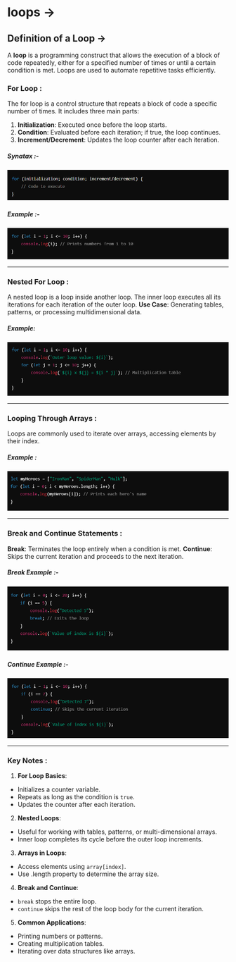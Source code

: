 # loops ->

## Definition of a Loop ->
A **loop** is a programming construct that allows the execution of a block of code repeatedly, either for a specified number of times or until a certain condition is met. Loops are used to automate repetitive tasks efficiently.

### For Loop :
The for loop is a control structure that repeats a block of code a specific number of times. It includes three main parts:
1. **Initialization**: Executed once before the loop starts.
2. **Condition**: Evaluated before each iteration; if true, the loop continues.
3. **Increment/Decrement**: Updates the loop counter after each iteration.

##### Synatax :-
![alt text](../Images/image-150.png)

##### Example :-
![alt text](../Images/image-151.png)

_________________________________________________________________________________________________________________________________

### Nested For Loop :
A nested loop is a loop inside another loop. The inner loop executes all its iterations for each iteration of the outer loop.
**Use Case**: Generating tables, patterns, or processing multidimensional data.

##### Example:
![alt text](../Images/image-152.png)

__________________________________________________________________________________________________________________________________

### Looping Through Arrays :
Loops are commonly used to iterate over arrays, accessing elements by their index.

##### Example :
![alt text](../Images/image-153.png)

__________________________________________________________________________________________________________________________________

### Break and Continue Statements :

**Break**: Terminates the loop entirely when a condition is met.
**Continue**: Skips the current iteration and proceeds to the next iteration.

##### Break Example :-
![alt text](../Images/image-154.png)

##### Continue Example :-
![alt text](../Images/image-155.png)

__________________________________________________________________________________________________________________________________

### Key Notes :
1. **For Loop Basics**:
- Initializes a counter variable.
- Repeats as long as the condition is `true`.
- Updates the counter after each iteration.

2. **Nested Loops**:
- Useful for working with tables, patterns, or multi-dimensional arrays.
- Inner loop completes its cycle before the outer loop increments.

3. **Arrays in Loops**:
- Access elements using `array[index]`.
- Use .length property to determine the array size.

4. **Break and Continue**:
- `break` stops the entire loop.
- `continue` skips the rest of the loop body for the current iteration.

5. **Common Applications**:
- Printing numbers or patterns.
- Creating multiplication tables.
- Iterating over data structures like arrays.
